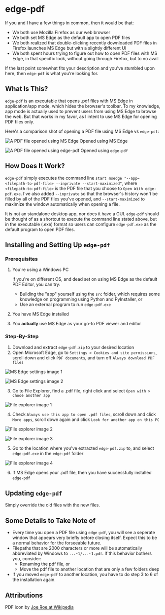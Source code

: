 # edge-pdf

If you and I have a few things in common, then it would be that:

-   We both use Mozilla Firefox as our web browser
-   We both set MS Edge as the default app to open PDF files
-   We both realized that double-clicking recently downloaded PDF files in Firefox launches MS Edge but with a slightly different UI
-   We both spent hours trying to figure out how to open PDF files with MS Edge, in that specific look, without going through Firefox, but to no avail

If the last point somewhat fits your description and you've stumbled upon here, then `edge-pdf` is what you're looking for.

## What Is This?

`edge-pdf` is an executable that opens .pdf files with MS Edge in application/app mode, which hides the browser's toolbar. To my knowledge, app mode is actually used to prevent users from using MS Edge to browse the web. But that works in my favor, as I intent to use MS Edge for opening PDF files only.

Here's a comparison shot of opening a PDF file using MS Edge vs `edge-pdf`:

![A PDF file opened using MS Edge](docs/comparison-msedge.png)
Opened using MS Edge

![A PDF file opened using edge-pdf](docs/comparison-edgepdf.png)
Opened using `edge-pdf`

## How Does It Work?

`edge-pdf` simply executes the command line `start msedge "--app=<filepath-to-pdf-file> --inprivate --start-maximized"`, where `<filepath-to-pdf-file>` is the PDF file that you choose to `Open With edge-pdf.exe`. I've also added `--inprivate` so that the browser's history won't be filled by all of the PDF files you've opened, and `--start-maximized` to maximize the window automatically when opening a file.

It is not an standalone desktop app, nor does it have a GUI. `edge-pdf` should be thought of as a shortcut to execute the command line stated above, but in the executable (.exe) format so users can configure `edge-pdf.exe` as the default program to open PDF files.

## Installing and Setting Up `edge-pdf`

### Prerequisites

1.  You're using a Windows PC

    If you're on different OS, and dead set on using MS Edge as the default PDF Editor, you can try:

    -   Building the "app" yourself using the `src` folder, which requires some knowledge on programming using Python and PyInstaller, or
    -   Use an external program to run `edge-pdf.exe`

2.  You have MS Edge installed
3.  You **actually** use MS Edge as your go-to PDF viewer and editor

### Step-By-Step

1.  Download and extract `edge-pdf.zip` to your desired location
2.  Open Microsoft Edge, go to `Settings > Cookies and site permissions`, scroll down and click `PDF documents`, and turn off `Always download PDF files`

![MS Edge settings image 1](docs/installation-msedge-settings-1.jpeg)

![MS Edge settings image 2](docs/installation-msedge-settings-2.jpeg)

3.  Go to File Explorer, find a .pdf file, right click and select `Open with > Chooe another app`

![File explorer image 1](docs/installation-file-explorer-1.png)

4.  Check `Always use this app to open .pdf files`, scroll down and click `More apps`, scroll down again and click `Look for another app on this PC`

![File explorer image 2](docs/installation-file-explorer-2.png)

![File explorer image 3](docs/installation-file-explorer-3.png)

5.  Go to the location where you've extracted `edge-pdf.zip` to, and select `edge-pdf.exe` in the `edge-pdf` folder

![File explorer image 4](docs/installation-file-explorer-4.png)

6.  If MS Edge opens your .pdf file, then you have successfully installed `edge-pdf`

## Updating `edge-pdf`

Simply override the old files with the new files.

## Some Details to Take Note of

-   Every time you open a PDF file using `edge-pdf`, you will see a seperate window that appears very briefly before closing itself. Expect this to be a normal behavior for the forseeable future.
-   Filepaths that are 2000 characters or more will be automatically abbreviated by Windows to `...~1/...~1.pdf`. If this behavior bothers you, consider:
    -   Renaming the pdf file, or
    -   Move the pdf file to another location that are only a few folders deep
- If you moved `edge-pdf` to another location, you have to do step 3 to 6 of the installation again.

## Attributions

PDF icon by [Joe Roe at Wikipedia](https://commons.wikimedia.org/w/index.php?curid=109826599)
